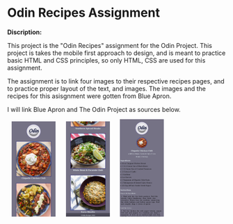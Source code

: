 
# Odin Recipes Assignment

**Discription:**

This project is the "Odin Recipes" assignment for the Odin Project. 
This project is takes the mobile first approach to design, and is meant to practice basic HTML and CSS principles, so only HTML, CSS are used for this assignment.

The assignment is to link four images to their respective recipes pages, and to practice proper layout of the text, and images. 
The images and the recipes for this asisgnment were gotten from Blue Apron.

I will link Blue Apron and The Odin Project as sources below.


<img src="./readme-file-images/read-me-mobile-first-one.png" width="20%" height="20%" hspace="10">
<img src="./readme-file-images/read-me-mobile-first-two.png" width="20%" height="20%" hspace="10">
<img src="./readme-file-images/read-me-mobile-first-recipe-page.png" width="20%" height="20%" hspace="10">

<!--

![Odin Recipes Homepage](./readme-file-images/read-me-mobile-first-recipe-page.png)

-->